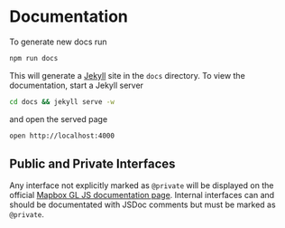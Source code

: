 # Documentation

To generate new docs run

```bash
npm run docs
```

This will generate a [Jekyll](http://jekyllrb.com) site in the `docs` directory. To view the documentation, start a Jekyll server 

```bash
cd docs && jekyll serve -w
```

and open the served page

```bash
open http://localhost:4000
```

## Public and Private Interfaces

Any interface not explicitly marked as `@private` will be displayed on the official [Mapbox GL JS documentation page](https://www.mapbox.com/mapbox-gl-js/api/). Internal interfaces can and should be documentated with JSDoc comments but must be marked as `@private`.


